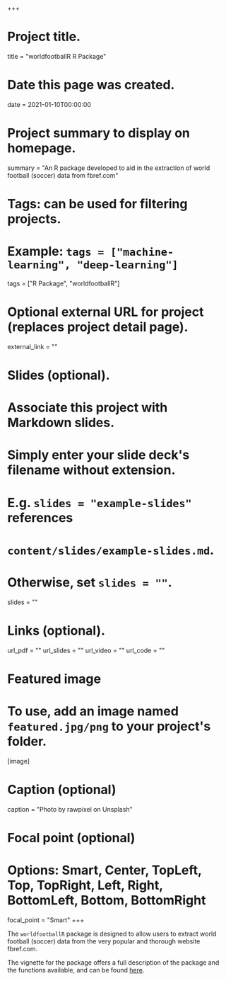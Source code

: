 +++
# Project title.
title = "worldfootballR R Package"

# Date this page was created.
date = 2021-01-10T00:00:00

# Project summary to display on homepage.
summary = "An R package developed to aid in the extraction of world football (soccer) data from fbref.com"

# Tags: can be used for filtering projects.
# Example: `tags = ["machine-learning", "deep-learning"]`
tags = ["R Package", "worldfootballR"]

# Optional external URL for project (replaces project detail page).
external_link = ""

# Slides (optional).
#   Associate this project with Markdown slides.
#   Simply enter your slide deck's filename without extension.
#   E.g. `slides = "example-slides"` references 
#   `content/slides/example-slides.md`.
#   Otherwise, set `slides = ""`.
slides = ""

# Links (optional).
url_pdf = ""
url_slides = ""
url_video = ""
url_code = ""


# Featured image
# To use, add an image named `featured.jpg/png` to your project's folder. 
[image]
  # Caption (optional)
  caption = "Photo by rawpixel on Unsplash"
  
  # Focal point (optional)
  # Options: Smart, Center, TopLeft, Top, TopRight, Left, Right, BottomLeft, Bottom, BottomRight
  focal_point = "Smart"
+++



The `worldfootballR` package is designed to allow users to extract world football (soccer) data from the very popular and thorough website fbref.com.

The vignette for the package offers a full description of the package and the functions available, and can be found [here](https://jaseziv.github.io/worldfootballR/).
